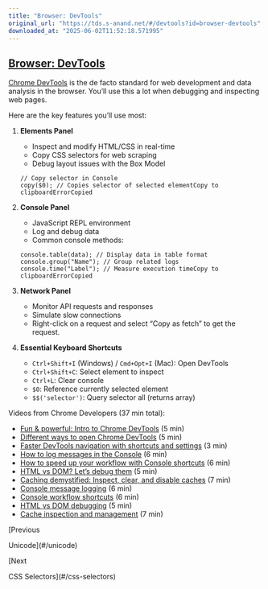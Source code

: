 ```yaml
---
title: "Browser: DevTools"
original_url: "https://tds.s-anand.net/#/devtools?id=browser-devtools"
downloaded_at: "2025-06-02T11:52:18.571995"
---
```


[Browser: DevTools](#/devtools?id=browser-devtools)
---------------------------------------------------

[Chrome DevTools](https://developer.chrome.com/docs/devtools/overview/) is the de facto standard for web development and data analysis in the browser.
You’ll use this a lot when debugging and inspecting web pages.

Here are the key features you’ll use most:

1. **Elements Panel**

   * Inspect and modify HTML/CSS in real-time
   * Copy CSS selectors for web scraping
   * Debug layout issues with the Box Model

   ```
   // Copy selector in Console
   copy($0); // Copies selector of selected elementCopy to clipboardErrorCopied
   ```
2. **Console Panel**

   * JavaScript REPL environment
   * Log and debug data
   * Common console methods:

   ```
   console.table(data); // Display data in table format
   console.group("Name"); // Group related logs
   console.time("Label"); // Measure execution timeCopy to clipboardErrorCopied
   ```
3. **Network Panel**

   * Monitor API requests and responses
   * Simulate slow connections
   * Right-click on a request and select “Copy as fetch” to get the request.
4. **Essential Keyboard Shortcuts**

   * `Ctrl+Shift+I` (Windows) / `Cmd+Opt+I` (Mac): Open DevTools
   * `Ctrl+Shift+C`: Select element to inspect
   * `Ctrl+L`: Clear console
   * `$0`: Reference currently selected element
   * `$$('selector')`: Query selector all (returns array)

Videos from Chrome Developers (37 min total):

* [Fun & powerful: Intro to Chrome DevTools](https://youtu.be/t1c5tNPpXjs) (5 min)
* [Different ways to open Chrome DevTools](https://youtu.be/X65TAP8a530) (5 min)
* [Faster DevTools navigation with shortcuts and settings](https://youtu.be/xHusjrb_34A) (3 min)
* [How to log messages in the Console](https://youtu.be/76U0gtuV9AY) (6 min)
* [How to speed up your workflow with Console shortcuts](https://youtu.be/hdRDTj6ObiE) (6 min)
* [HTML vs DOM? Let’s debug them](https://youtu.be/J-02VNxE7lE) (5 min)
* [Caching demystified: Inspect, clear, and disable caches](https://youtu.be/mSMb-aH6sUw) (7 min)
* [Console message logging](https://youtu.be/76U0gtuV9AY) (6 min)
* [Console workflow shortcuts](https://youtu.be/hdRDTj6ObiE) (6 min)
* [HTML vs DOM debugging](https://youtu.be/J-02VNxE7lE) (5 min)
* [Cache inspection and management](https://youtu.be/mSMb-aH6sUw) (7 min)

[Previous

Unicode](#/unicode)

[Next

CSS Selectors](#/css-selectors)